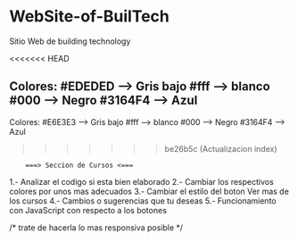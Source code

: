 # WebSite-of-BuilTech
Sitio Web de building technology

<<<<<<< HEAD

Colores: 
#EDEDED --> Gris bajo
#fff    --> blanco
#000    --> Negro
#3164F4 --> Azul
----------------------

Colores:
#E6E3E3 --> Gris bajo
#fff    --> blanco 
#000    --> Negro 
#3164F4 --> Azul
>>>>>>> be26b5c (Actualizacion index)

        ===> Seccion de Cursos <===

1.- Analizar el codigo si esta bien elaborado
2.- Cambiar los respectivos colores por unos mas adecuados
3.- Cambiar el estilo del boton Ver mas de los cursos
4.- Cambios o sugerencias que tu deseas 
5.- Funcionamiento con JavaScript con respecto a los botones

/* trate de hacerla lo mas responsiva posible */

